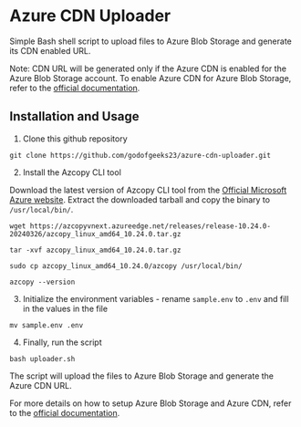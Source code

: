 # Azure CDN Uploader

Simple Bash shell script to upload files to Azure Blob Storage and generate its CDN enabled URL.

Note: CDN URL will be generated only if the Azure CDN is enabled for the Azure Blob Storage account.
To enable Azure CDN for Azure Blob Storage, refer to the [official documentation](https://learn.microsoft.com/en-us/azure/cdn/cdn-create-a-storage-account-with-cdn).

## Installation and Usage

1. Clone this github repository

```
git clone https://github.com/godofgeeks23/azure-cdn-uploader.git
```

2. Install the Azcopy CLI tool

Download the latest version of Azcopy CLI tool from the [Official Microsoft Azure website](https://learn.microsoft.com/en-us/azure/storage/common/storage-use-azcopy-v10#download-azcopy). Extract the downloaded tarball and copy the binary to `/usr/local/bin/`.

```
wget https://azcopyvnext.azureedge.net/releases/release-10.24.0-20240326/azcopy_linux_amd64_10.24.0.tar.gz

tar -xvf azcopy_linux_amd64_10.24.0.tar.gz

sudo cp azcopy_linux_amd64_10.24.0/azcopy /usr/local/bin/

azcopy --version
```

3. Initialize the environment variables - rename `sample.env` to `.env` and fill in the values in the file

```
mv sample.env .env
```

4. Finally, run the script

```
bash uploader.sh
```

The script will upload the files to Azure Blob Storage and generate the Azure CDN URL.

For more details on how to setup Azure Blob Storage and Azure CDN, refer to the [official documentation](https://learn.microsoft.com/en-us/azure/cdn/cdn-create-a-storage-account-with-cdn).
